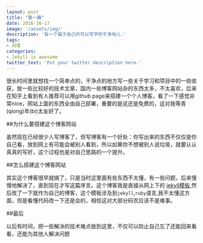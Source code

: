 ```yaml
---
layout: post
title: "第一幕"
date: 2016-10-17
image: '/assets/img/'
description: '有一个属于自己的可以写字的干净地儿.'
tags:
- 闲笔
categories:
- Jekyll is awesome
twitter_text: 'Put your twitter description here.'
---
```


很长时间里就想找一个简单点的，干净点的地方写一些关于学习和项目中的一些收获，放一些比较好的技术文章，国内一些博客网站杂的东西太多，不太喜欢，后来在知乎上看到有人推荐可以用github page来搭建一个个人博客，看了一下感觉非常nice，网站上面的东西全由自己部署，重要的是这还是免费的，这对我等青(qiong)年(bi)太友好了。

##为什么要搭建这个博客网站

虽然现在已经很少人写博客了，但写博客有一个好处：你写出来的东西不仅仅是你自己看，放到网上有可能会被别人看到，所以如果你不想被别人说垃圾，就要认认真真的写好，这个过程也是对自己思路的一个提升。


##怎么搭建这个博客网站

其实这个博客很早就搞了，只是当时这里面有些东西不太懂，有一些问题，后来慢慢地解决了，直到现在才写这篇序言。这个博客我是直接从网上下的 [jekyll模板](https://jekyllthemes.io/),然后改了一下就作为自己的博客，这个模板涉及到`jekyll`,`ruby`语言,我不太懂这方面，但是看懂代码改一下还是会的，相信这对大部分码农应该不是难事。

##最后

以后有时间，把一些解决的技术难点放到这里，不仅可以防止自己忘了还能回来看看，还能为其他人解决问题